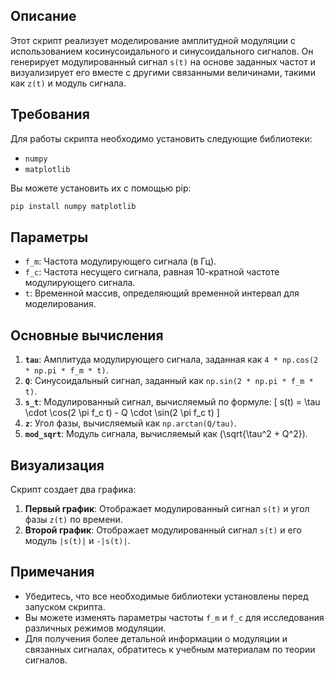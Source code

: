 ## Описание

Этот скрипт реализует моделирование амплитудной модуляции с использованием косинусоидального и синусоидального сигналов. Он генерирует модулированный сигнал `s(t)` на основе заданных частот и визуализирует его вместе с другими связанными величинами, такими как `z(t)` и модуль сигнала.

## Требования

Для работы скрипта необходимо установить следующие библиотеки:

- `numpy`
- `matplotlib`

Вы можете установить их с помощью pip:

```bash
pip install numpy matplotlib
```

## Параметры

- `f_m`: Частота модулирующего сигнала (в Гц).
- `f_c`: Частота несущего сигнала, равная 10-кратной частоте модулирующего сигнала.
- `t`: Временной массив, определяющий временной интервал для моделирования.

## Основные вычисления

1. **`tau`**: Амплитуда модулирующего сигнала, заданная как `4 * np.cos(2 * np.pi * f_m * t)`.
2. **`Q`**: Синусоидальный сигнал, заданный как `np.sin(2 * np.pi * f_m * t)`.
3. **`s_t`**: Модулированный сигнал, вычисляемый по формуле:
   \[
   s(t) = \tau \cdot \cos(2 \pi f_c t) - Q \cdot \sin(2 \pi f_c t)
   \]
4. **`z`**: Угол фазы, вычисляемый как `np.arctan(Q/tau)`.
5. **`mod_sqrt`**: Модуль сигнала, вычисляемый как \(\sqrt{\tau^2 + Q^2}\).

## Визуализация

Скрипт создает два графика:

1. **Первый график**: Отображает модулированный сигнал `s(t)` и угол фазы `z(t)` по времени.
2. **Второй график**: Отображает модулированный сигнал `s(t)` и его модуль `|s(t)|` и `-|s(t)|`.

## Примечания

- Убедитесь, что все необходимые библиотеки установлены перед запуском скрипта.
- Вы можете изменять параметры частоты `f_m` и `f_c` для исследования различных режимов модуляции.
- Для получения более детальной информации о модуляции и связанных сигналах, обратитесь к учебным материалам по теории сигналов.